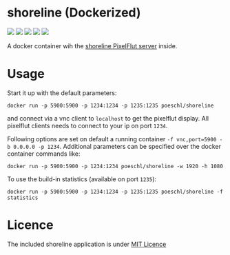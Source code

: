 # shoreline (Dockerized)

[![](https://img.shields.io/microbadger/layers/poeschl/shoreline.svg)](https://microbadger.com/images/poeschl/shoreline)
[![](https://img.shields.io/microbadger/image-size/poeschl/shoreline.svg)](https://microbadger.com/images/poeschl/shoreline)
[![](https://img.shields.io/docker/pulls/poeschl/shoreline.svg)](https://hub.docker.com/r/poeschl/shoreline)
[![](https://img.shields.io/badge/hadolint-passed-green)](https://github.com/hadolint/hadolint)
[![](https://img.shields.io/github/license/poeschl/docker-shoreline.svg?maxAge=3600)](https://github.com/poeschl/docker-shoreline/blob/master/LICENCE)

A docker container wih the [shoreline PixelFlut server](https://github.com/TobleMiner/shoreline) inside.

# Usage

Start it up with the default parameters:

`docker run -p 5900:5900 -p 1234:1234 -p 1235:1235 poeschl/shoreline`

and connect via a vnc client to `localhost` to get the pixelflut display.
All pixelflut clients needs to connect to your ip on port `1234`.

Following options are set on default a running container `-f vnc,port=5900 -b 0.0.0.0 -p 1234`. 
Additional parameters can be specified over the docker container commands like:

`docker run -p 5900:5900 -p 1234:1234 poeschl/shoreline -w 1920 -h 1080`

To use the build-in statistics (available on port `1235`):

`docker run -p 5900:5900 -p 1234:1234 -p 1235:1235 poeschl/shoreline -f statistics`

# Licence

The included shoreline application is under [MIT Licence](https://raw.githubusercontent.com/TobleMiner/shoreline/master/LICENSE)
